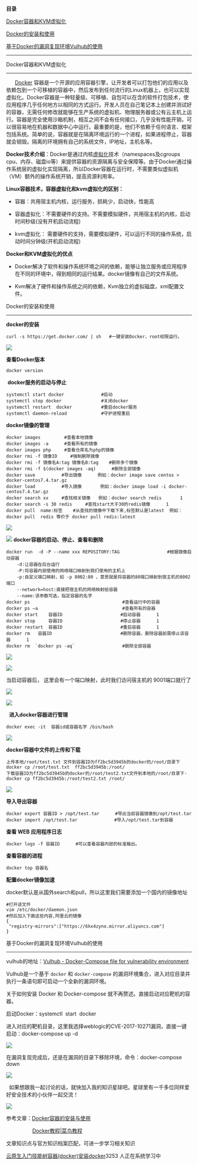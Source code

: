 **目录**

[Docker容器和KVM虚拟化](#t0 "Docker容器和KVM虚拟化")

[Docker的安装和使用](#t1 "Docker的安装和使用")

[基于Docker的漏洞复现环境Vulhub的使用](#t2 "基于Docker的漏洞复现环境Vulhub的使用 ") 

* * *

Docker容器和KVM虚拟化
---------------

      [Docker](https://so.csdn.net/so/search?q=Docker&spm=1001.2101.3001.7020) 容器是一个开源的应用容器引擎，让开发者可以打包他们的应用以及依赖包到一个可移植的容器中，然后发布到任何流行的Linux机器上，也可以实现虚拟化。Docker容器是一种轻量级、可移植、自包可以在含的软件打包技术，使应用程序几乎任何地方以相同的方式运行。开发人员在自己笔记本上创建并测试好的容器，无需任何修改就能够在生产系统的虚拟机、物理服务器或公有云主机上运行。容器是完全使用沙箱机制，相互之间不会有任何接口，几乎没有性能开销，可以很容易地在机器和数据中心中运行。最重要的是，他们不依赖于任何语言、框架包括系统。简单的说，容器就是在隔离环境运行的一个进程，如果进程停止，容器就会销毁。隔离的环境拥有自己的系统文件，IP地址，主机名等。

**Docker技术介绍**：Docker是通过内核[虚拟化](https://so.csdn.net/so/search?q=%E8%99%9A%E6%8B%9F%E5%8C%96&spm=1001.2101.3001.7020)技术（namespaces及cgroups cpu、内存、磁盘io等）来提供容器的资源隔离与安全保障等。由于Docker通过操作系统层的虚拟化实现隔离，所以Docker容器在运行时，不需要类似虚拟机（VM）额外的操作系统开销，提高资源利用率。

**Linux容器技术，容器虚拟化和kvm虚拟化的区别：**

*   容器：共用宿主机内核，运行服务，损耗少，启动快，性能高
*   容器虚拟化：不需要硬件的支持。不需要模拟硬件，共用宿主机的内核，启动时间秒级(没有开机启动流程)
*   kvm虚拟化： 需要硬件的支持，需要模拟硬件，可以运行不同的操作系统，启动时间分钟级(开机启动流程)

**Docker和KVM虚拟化的优点**

*   Docker解决了软件和操作系统环境之间的依赖，能够让独立服务或应用程序在不同的环境中，得到相同的运行结果。docker镜像有自己的文件系统。
*   Kvm解决了硬件和操作系统之间的依赖，Kvm独立的虚拟磁盘，xml配置文件。

Docker的安装和使用
------------

**docker的安装**

```
curl -s https://get.docker.com/ | sh   #一键安装Docker，root权限运行。
```


![](https://img-blog.csdnimg.cn/20191212115346112.png?x-oss-process=image/watermark,type_ZmFuZ3poZW5naGVpdGk,shadow_10,text_aHR0cHM6Ly9ibG9nLmNzZG4ubmV0L3FxXzM2MTE5MTky,size_16,color_FFFFFF,t_70)

**查看Docker版本** 

```
docker version
```


 **docker服务的启动与停止**

```
systemctl start docker              #启动      
systemctl stop docker               #关闭docker       
systemctl restart  docker           #重启docker服务       
systemctl daemon-reload             #守护进程重启
```


**docker镜像的管理**  

```
docker images         #查看本地镜像      
docker images -a      #查看所有的镜像      
docker images php     #查看仓库名为php的镜像      
docker rmi -f 镜像ID     #强制删除镜像         
docker rmi -f 镜像名A:tag 镜像名B:tag    #删除多个镜像      
docker rmi -f $(docker images -aq)      #删除全部镜像      
docker save          #导出镜像      例如：docker image save centos > docker-centos7.4.tar.gz        
docker load          #导入镜像       例如：docker image load -i docker-centos7.4.tar.gz        
docker search xx     #查找相关镜像   例如：docker search redis       1
docker search -s 30 redis     #查找start大于30的redis镜像      1
docker pull  name:标签    #从查找的镜像中下载下来,标签默认是latest  例如：docker pull  redis 等价于 docker pull redis:latest
```


![](https://img-blog.csdnimg.cn/20191210225201390.png?x-oss-process=image/watermark,type_ZmFuZ3poZW5naGVpdGk,shadow_10,text_aHR0cHM6Ly9ibG9nLmNzZG4ubmV0L3FxXzM2MTE5MTky,size_16,color_FFFFFF,t_70)

![](https://img-blog.csdnimg.cn/20191210232220597.png?x-oss-process=image/watermark,type_ZmFuZ3poZW5naGVpdGk,shadow_10,text_aHR0cHM6Ly9ibG9nLmNzZG4ubmV0L3FxXzM2MTE5MTky,size_16,color_FFFFFF,t_70) **docker容器的启动、停止、查看和删除**

```
docker run  -d -P --name xxx REPOSITORY:TAG                  #根据镜像启动容器      
    -d:让容器在后台运行      
    -P:将容器内部使用的网络端口映射到我们使用的主机上      
    -p:自定义端口映射，如 -p 8002:80 ，意思就是将容器的80端口映射到宿主机的8002端口      
    --network=host:直接把宿主机的网络映射给容器      
    --name:该参数可选，指定容器的名字      
docker ps                                   #查看运行中的容器      
docker ps –a                                #查看所有的容器      
docker start    容器ID                      #启动容器      1
docker stop     容器ID                      #停止容器      1
docker restart  容器ID                      #重启容器      1
docker rm   容器ID                          #删除容器，删除容器前需停止该容器      1
docker rm  `docker ps -aq`                  #删除全部容器
```


![](https://img-blog.csdnimg.cn/20191210232605285.png?x-oss-process=image/watermark,type_ZmFuZ3poZW5naGVpdGk,shadow_10,text_aHR0cHM6Ly9ibG9nLmNzZG4ubmV0L3FxXzM2MTE5MTky,size_16,color_FFFFFF,t_70)

![](https://img-blog.csdnimg.cn/20191210230225943.png?x-oss-process=image/watermark,type_ZmFuZ3poZW5naGVpdGk,shadow_10,text_aHR0cHM6Ly9ibG9nLmNzZG4ubmV0L3FxXzM2MTE5MTky,size_16,color_FFFFFF,t_70)

当启动容器后， 这里会有一个端口映射，此时我们访问宿主机的 9001端口就行了

![](https://img-blog.csdnimg.cn/20191213110156465.png?x-oss-process=image/watermark,type_ZmFuZ3poZW5naGVpdGk,shadow_10,text_aHR0cHM6Ly9ibG9nLmNzZG4ubmV0L3FxXzM2MTE5MTky,size_16,color_FFFFFF,t_70)

![](https://img-blog.csdnimg.cn/20191212112532353.png?x-oss-process=image/watermark,type_ZmFuZ3poZW5naGVpdGk,shadow_10,text_aHR0cHM6Ly9ibG9nLmNzZG4ubmV0L3FxXzM2MTE5MTky,size_16,color_FFFFFF,t_70)

  **进入docker容器进行管理** 

```
docker exec -it  容器id或容器名字 /bin/bash
```


![](https://img-blog.csdnimg.cn/20191210232941906.png?x-oss-process=image/watermark,type_ZmFuZ3poZW5naGVpdGk,shadow_10,text_aHR0cHM6Ly9ibG9nLmNzZG4ubmV0L3FxXzM2MTE5MTky,size_16,color_FFFFFF,t_70)

**docker容器中文件的上传和下载**

```
上传本地/root/test.txt 文件到容器ID为ff2bc5d3945b的docker的/root/目录下      
docker cp /root/test.txt  ff2bc5d3945b:/root/       
下载容器ID为ff2bc5d3945b的docker的/root/test2.txt文件到本地的/root/目录下·      
docker cp ff2bc5d3945b:/root/test2.txt /root/
```


![](https://img-blog.csdnimg.cn/20200317174621455.png)

**导入导出容器**

```
docker export 容器ID > /opt/test.tar      #导出当前容器镜像到/opt/test.tar      
docker import /opt/test.tar              #导入/opt/test.tar到容器
```


**查看 WEB 应用程序日志**

```
docker logs -f 容器ID      #可以查看容器内部的标准输出。
```


**查看容器的进程** 

```
docker top 容器名
```


**配置docker镜像加速**

docker默认是从国外search和pull，所以这里我们需要添加一个国内的镜像地址

```
#打开该文件      
vim /etc/docker/daemon.json         
#然后加入下面这些内容,阿里云的镜像      
{      
 "registry-mirrors":["https://6kx4zyno.mirror.aliyuncs.com"]      
}
```


基于Docker的漏洞复现环境Vulhub的使用 
-------------------------

vulhub的地址：[Vulhub - Docker-Compose file for vulnerability environment](https://vulhub.org "Vulhub - Docker-Compose file for vulnerability environment")

Vulhub是一个基于 `docker` 和 `docker-compose` 的漏洞环境集合，进入对应目录并执行一条语句即可启动一个全新的漏洞环境。

关于如何安装 Docker 和 Docker-compose 就不再赘述。直接启动对应靶机的容器。

启动Docker：systemctl  start  docker

进入对应的靶机目录，这里我选择weblogic的CVE-2017-10271漏洞，直接一键启动：docker-compose up -d

![](https://img-blog.csdnimg.cn/20190817155418233.png?x-oss-process=image/watermark,type_ZmFuZ3poZW5naGVpdGk,shadow_10,text_aHR0cHM6Ly9ibG9nLmNzZG4ubmV0L3FxXzM2MTE5MTky,size_16,color_FFFFFF,t_70)

在漏洞复现完成后，还是在漏洞的目录下移除环境，命令：docker-compose  down

![](https://img-blog.csdnimg.cn/20190817155921133.png?x-oss-process=image/watermark,type_ZmFuZ3poZW5naGVpdGk,shadow_10,text_aHR0cHM6Ly9ibG9nLmNzZG4ubmV0L3FxXzM2MTE5MTky,size_16,color_FFFFFF,t_70)

  如果想跟我一起讨论的话，就快加入我的知识星球吧。星球里有一千多位同样爱好安全技术的小伙伴一起交流！

![](https://img-blog.csdnimg.cn/1219ed79e9ed449d85d27b732cda5ea6.jpg)

参考文章：[Docker容器的安装与使用](https://www.cnblogs.com/gongcheng-/p/10283508.html "Docker容器的安装与使用") 

                  [Docker教程|菜鸟教程](https://www.runoob.com/docker/docker-tutorial.html "Docker教程|菜鸟教程")

文章知识点与官方知识档案匹配，可进一步学习相关知识

[云原生入门技能树](https://edu.csdn.net/skill/cloud_native/cloud_native-3eb56d157f784765b43f6f2ef0f28aac)[容器(docker)](https://edu.csdn.net/skill/cloud_native/cloud_native-3eb56d157f784765b43f6f2ef0f28aac)[安装docker](https://edu.csdn.net/skill/cloud_native/cloud_native-3eb56d157f784765b43f6f2ef0f28aac)3253 人正在系统学习中